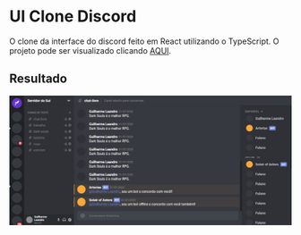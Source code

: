 # UI Clone Discord

O clone da interface do discord feito em React utilizando o TypeScript. O projeto pode ser visualizado clicando [AQUI](https://cranky-fermi-29166a.netlify.app/).

## Resultado
<p align="center">
    <img src="https://github.com/gui-leandro/clone-discord/blob/master/img/print.png">
</p>
